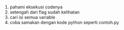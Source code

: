1. pahami eksekusi codenya
2. setengah dari flag sudah kelihatan
3. cari isi semua variable
4. coba samakan dengan kode python seperti contoh.py
